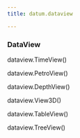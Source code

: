 ```yaml
---
title: datum.dataview

---
```


### DataView

dataview.TimeView()

dataview.PetroView()

dataview.DepthView()

dataview.View3D()

dataview.TableView()

dataview.TreeView()